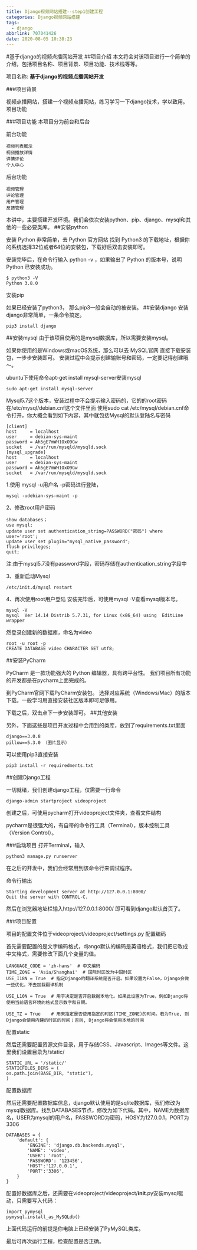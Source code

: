 ```yaml
---
title: Django视频网站搭建--step1创建工程
categories: Django视频网站搭建
tags:
  - django
abbrlink: 707041426
date: 2020-08-05 10:38:23
---
```

#基于django的视频点播网站开发
##项目介绍
本文将会对该项目进行一个简单的介绍，包括项目名称、项目背景、项目功能、技术栈等等。

项目名称: **基于django的视频点播网站开发**

###项目背景

视频点播网站，搭建一个视频点播网站，练习学习一下django技术，学以致用。
项目功能

###项目功能
本项目分为前台和后台

前台功能

    视频列表展示
    视频播放详情
    详情评论
    个人中心

后台功能

    视频管理
    评论管理
    用户管理
    反馈管理
    
本讲中，主要搭建开发环境。我们会依次安装python、pip、django、mysql和其他的一些必要类库。
##安装python

安装 Python 非常简单，去 Python 官方网站 找到 Python3 的下载地址，根据你的系统选择32位或者64位的安装包，下载好后双击安装即可。

安装完毕后，在命令行输入 python -v ，如果输出了 Python 的版本号，说明 Python 已安装成功。

    $ python3 -V
    Python 3.8.0
安装pip

如果已经安装了python3， 那么pip3一般会自动的被安装。
##安装django
安装django非常简单，一条命令搞定。

    pip3 install django
##安装mysql
由于该项目使用的是mysql数据库，所以需要安装mysql。

如果你使用的是Windows或macOS系统，那么可以去 MySQL官网 直接下载安装包，一步步安装即可。
安装过程中会提示创建输账号和密码，一定要记得创建哦～。

ubuntu下使用命令apt-get install mysql-server安装mysql

    sudo apt-get install mysql-server
Mysql5.7这个版本，安装过程中不会提示输入密码的，它的的root密码在/etc/mysql/debian.cnf这个文件里面
使用sudo cat /etc/mysql/debian.cnf命令打开，你大概会看到如下内容，其中就包括Mysql的默认登陆名与密码

    [client]
    host     = localhost
    user     = debian-sys-maint
    password = Ah5gE7mWH1OxO9Gw
    socket   = /var/run/mysqld/mysqld.sock
    [mysql_upgrade]
    host     = localhost
    user     = debian-sys-maint
    password = Ah5gE7mWH1OxO9Gw
    socket   = /var/run/mysqld/mysqld.sock

1.使用 mysql -u用户名 -p密码进行登陆，

    mysql -udebian-sys-maint -p

2、修改root用户密码

    show databases；
    use mysql;
    update user set authentication_string=PASSWORD("密码") where user='root';
    update user set plugin="mysql_native_password";
    flush privileges;
    quit;

注:由于mysql5.7没有password字段，密码存储在authentication_string字段中

3、重新启动Mysql

    /etc/init.d/mysql restart

4、再次使用root用户登陆
安装完毕后，可使用mysql -V查看mysql版本号。

    mysql -V
    mysql  Ver 14.14 Distrib 5.7.31, for Linux (x86_64) using  EditLine wrapper

然登录创建新的数据库，命名为video

    root -u root -p
    CREATE DATABASE video CHARACTER SET utf8;


##安装PyCharm

PyCharm 是一款功能强大的 Python 编辑器，具有跨平台性。 我们项目所有功能的开发都是在pycharm上面完成的。

到PyCharm官网下载PyCharm安装包。
选择对应系统（Windows/Mac）的版本下载。一般学习用直接安装社区版本即可足够用。

下载之后，双击点下一步安装即可。
##其他安装

另外，下面这些是项目开发过程中会用到的类库，放到了requirements.txt里面

    django==3.0.8
    pillow==5.3.0 （图片显示）

可以使用pip3直接安装

    pip3 install -r requiredments.txt
##创建Django工程

一切就绪，我们创建django工程，仅需要一行命令

    django-admin startproject videoproject

创建之后，可使用pycharm打开videoproject文件夹，查看文件结构

pycharm是很强大的，有自带的命令行工具（Terminal），版本控制工具（Version Control）。

###启动项目
打开Terminal，输入

    python3 manage.py runserver

在之后的开发中，我们会经常用到该命令行来调试程序。

命令行输出
    
    Starting development server at http://127.0.0.1:8000/
    Quit the server with CONTROL-C.

然后在浏览器地址栏输入http://127.0.0.1:8000/ 即可看到django默认首页了。

###项目配置

项目的配置文件位于videoproject/videoproject/settings.py
配置编码

首先需要配置的是文字编码格式，django默认的编码是英语格式，我们把它改成中文格式，需要修改下面几个变量的值。

    LANGUAGE_CODE = 'zh-hans'  # 中文编码
    TIME_ZONE = 'Asia/Shanghai'  # 国际时区改为中国时区
    USE_I18N = True  # 指定Django的翻译系统是否开启。如果设置为False，Django会做一些优化，不去加载翻译机制
    
    USE_L10N = True  # 用于决定是否开启数据本地化。如果此设置为True，例如Django将使用当前语言环境的格式显示数字和日期。
    
    USE_TZ = True    # 用来指定是否使用指定的时区(TIME_ZONE)的时间。若为True, 则Django会使用内建的时区的时间；否则, Django将会使用本地的时间


配置static

然后还需要配置资源文件目录，用于存储CSS、Javascript、Images等文件。这里我们设置目录为/static/

    STATIC_URL = '/static/'
    STATICFILES_DIRS = (
    os.path.join(BASE_DIR, "static"),
    )
配置数据库

然后还需要配置数据库信息，django默认使用的是sqlite数据库，我们修改为mysql数据库。找到DATABASES节点，修改为如下代码。其中，NAME为数据库名，USER为mysql的用户名，PASSWORD为密码，HOSY为127.0.0.1，PORT为3306

    DATABASES = {
        'default': {
            'ENGINE': 'django.db.backends.mysql',
            'NAME': 'video',
            'USER': 'root',
            'PASSWORD': '123456',
            'HOST':'127.0.0.1',
            'PORT':'3306',
        }
    }

配置好数据库之后，还需要在videoproject/videoproject/__init__.py安装mysql驱动，只需要写入代码：
    
    import pymysql
    pymysql.install_as_MySQLdb()

上面代码运行的前提是你电脑上已经安装了PyMySQL类库。

最后可再次运行工程，检查配置是否正确。
